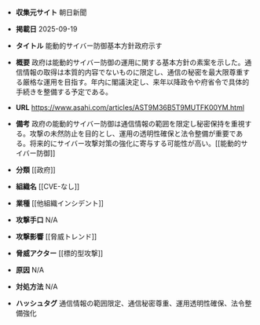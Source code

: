 - **収集元サイト**
朝日新聞

- **掲載日**
2025-09-19

- **タイトル**
能動的サイバー防御基本方針政府示す

- **概要**
政府は能動的サイバー防御の運用に関する基本方針の素案を示した。通信情報の取得は本質的内容でないものに限定し、通信の秘密を最大限尊重する厳格な運用を目指す。年内に閣議決定し、来年以降政令や府省令で具体的手続きを整備する予定である。

- **URL**
https://www.asahi.com/articles/AST9M36B5T9MUTFK00YM.html

- **備考**
政府の能動的サイバー防御は通信情報の範囲を限定し秘密保持を重視する。攻撃の未然防止を目的とし、運用の透明性確保と法令整備が重要である。将来的にサイバー攻撃対策の強化に寄与する可能性が高い。[[能動的サイバー防御]]

- **分類**
[[政府]]

- **組織名**
[[CVE-なし]]

- **業種**
[[他組織インシデント]]

- **攻撃手口**
N/A

- **攻撃影響**
[[脅威トレンド]]

- **脅威アクター**
[[標的型攻撃]]

- **原因**
N/A

- **対処方法**
N/A

- **ハッシュタグ**
通信情報の範囲限定、通信秘密尊重、運用透明性確保、法令整備強化
